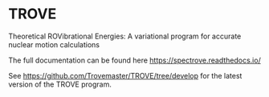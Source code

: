 # TROVE
Theoretical ROVibrational Energies: A variational program for accurate nuclear motion calculations

The full documentation can be found here https://spectrove.readthedocs.io/

See https://github.com/Trovemaster/TROVE/tree/develop for the latest version of the TROVE program. 
